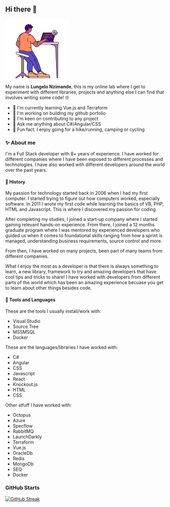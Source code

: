 ## Hi there 👋 

<img src="simple.gif" height="200" />

<br />
My name is <b>Lungelo Nzimande</b>, this is my online lab where I get to experiment with different libraries, projects and anything else I can find that involves writing some code! 🤓

- 🌱 I'm currently learning Vue.js and Terraform
- 🔬 I'm working on building my github porfolio
- 👥 I'm keen on contributing to any project
- 💬 Ask me anything about C#/Angular/CSS
- 💫 Fun fact: I enjoy going for a hike/running, camping or cycling

### ✨ About me
I'm a Full Stack developer with 8+ years of experience. I have worked for different companies where I have been exposed to different processes and technologies. I have also worked with different developers around the world over the past years. 

#### 📜 History
My passion for technology started back in 2006 when I had my first computer. I started trying to figure out how computers worked, especially software. In 2011 I wrote my first code while learning the basics of VB, PHP, HTML and Javascript. This is where I discovered my passion for coding.

After completing my studies, I joined a start-up company where I started gaining relevant hands-on experience. From there, I joined a 12 months graduate program where I was mentored by experienced developers who guided us when it comes to foundational skills ranging from how a sprint is managed, understanding business requirements, source control and more. 

From then, I have worked on many projects, been part of many teams from different companies. 

What I enjoy the most as a developer is that there is always something to learn, a new library, framework to try and amazing developers that have cool tips and tricks to share! I have worked with developers from different parts of the world which has been an amazing experience becuase you get to learn about other things besides code.  

#### 🔧 Tools and Languages
These are the tools I usually install/work with: 
 - Visual Studio
 - Source Tree
 - MSSMSQL
 - Docker

These are the languages/libraries I have worked with:
- C# 
- Angular
- CSS
- Javascript
- React
- Knockout.js
- HTML
- CSS

Other stfuff I have worked with:
- Octopus
- Azure
- Specflow
- RabbitMQ
- LaunchDarkly
- Terraform
- Vue.js
- OracleDb
- Redis
- MongoDb
- SEQ
- Docker


### GitHub Starts

[![GitHub Streak](https://streak-stats.demolab.com/?user=LungeloNzimande&theme=transparent)](https://git.io/streak-stats)
